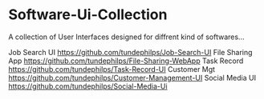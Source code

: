 # Software-Ui-Collection
A collection of User Interfaces designed for diffrent kind of softwares...

Job Search UI https://github.com/tundephilps/Job-Search-UI
File Sharing App https://github.com/tundephilps/File-Sharing-WebApp
Task Record https://github.com/tundephilps/Task-Record-UI
Customer Mgt https://github.com/tundephilps/Customer-Management-UI
Social Media UI https://github.com/tundephilps/Social-Media-Ui
